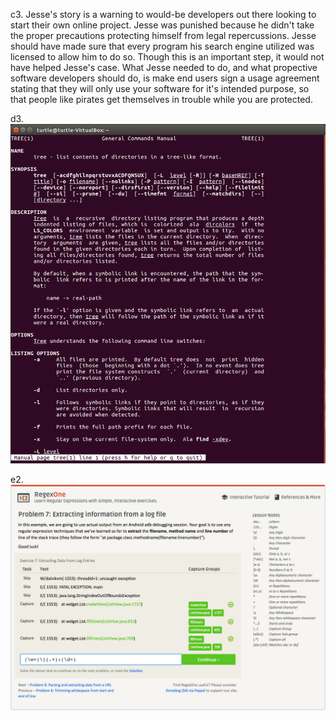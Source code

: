 c3. Jesse's story is a warning to would-be developers out there looking to start their own online project. Jesse was punished because he 
didn't take the proper precautions protecting himself from legal repercussions. Jesse should have made sure that every program his search
engine utilized was licensed to allow him to do so. Though this is an important step, it would not have helped Jesse's case. What Jesse 
needed to do, and what propective software developers should do, is make end users sign a usage agreement stating that they will only use
your software for it's intended purpose, so that people like pirates get themselves in trouble while you are protected.

d3. ![screenshot](https://github.com/grubeb2/CSCI2693/blob/master/Screen_Shot.png?raw=true)

e2. ![screenshot2](https://github.com/grubeb2/CSCI2693/blob/master/Screen_Shot2.png?raw=true)
